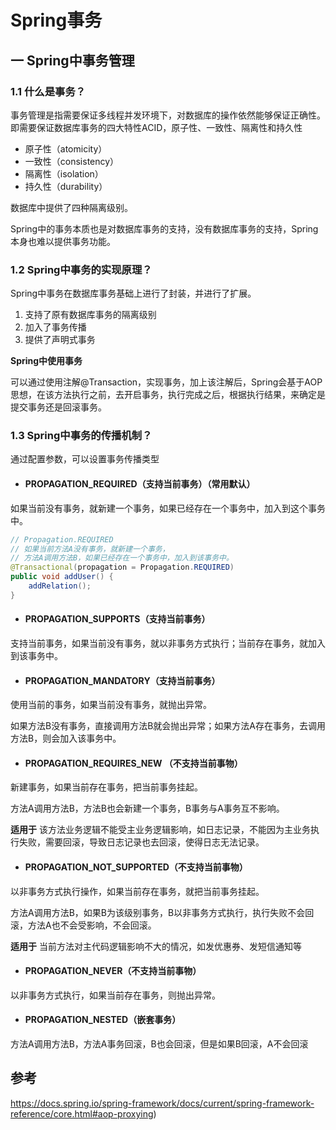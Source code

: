 # Spring事务

## 一 Spring中事务管理

### 1.1	什么是事务？

事务管理是指需要保证多线程并发环境下，对数据库的操作依然能够保证正确性。即需要保证数据库事务的四大特性ACID，原子性、一致性、隔离性和持久性

- 原子性（atomicity）
- 一致性（consistency）
- 隔离性（isolation）
- 持久性（durability）

数据库中提供了四种隔离级别。

Spring中的事务本质也是对数据库事务的支持，没有数据库事务的支持，Spring本身也难以提供事务功能。



### 1.2 Spring中事务的实现原理？

Spring中事务在数据库事务基础上进行了封装，并进行了扩展。

1. 支持了原有数据库事务的隔离级别
2. 加入了事务传播
3. 提供了声明式事务

**Spring中使用事务**

可以通过使用注解@Transaction，实现事务，加上该注解后，Spring会基于AOP思想，在该方法执行之前，去开启事务，执行完成之后，根据执行结果，来确定是提交事务还是回滚事务。



### 1.3 Spring中事务的传播机制？

通过配置参数，可以设置事务传播类型

- #### PROPAGATION_REQUIRED（支持当前事务）（常用默认）

如果当前没有事务，就新建一个事务，如果已经存在一个事务中，加入到这个事务中。

```java
// Propagation.REQUIRED
// 如果当前方法A没有事务，就新建一个事务，
// 方法A调用方法B，如果已经存在一个事务中，加入到该事务中。
@Transactional(propagation = Propagation.REQUIRED)
public void addUser() {
    addRelation();
}
```

- #### PROPAGATION_SUPPORTS（支持当前事务）

支持当前事务，如果当前没有事务，就以非事务方式执行；当前存在事务，就加入到该事务中。

- #### PROPAGATION_MANDATORY（支持当前事务）

使用当前的事务，如果当前没有事务，就抛出异常。

如果方法B没有事务，直接调用方法B就会抛出异常；如果方法A存在事务，去调用方法B，则会加入该事务中。

- #### PROPAGATION_REQUIRES_NEW （不支持当前事物）

新建事务，如果当前存在事务，把当前事务挂起。

方法A调用方法B，方法B也会新建一个事务，B事务与A事务互不影响。

**适用于** 该方法业务逻辑不能受主业务逻辑影响，如日志记录，不能因为主业务执行失败，需要回滚，导致日志记录也去回滚，使得日志无法记录。

- #### PROPAGATION_NOT_SUPPORTED（不支持当前事物）

以非事务方式执行操作，如果当前存在事务，就把当前事务挂起。

方法A调用方法B，如果B为该级别事务，B以非事务方式执行，执行失败不会回滚，方法A也不会受影响，不会回滚。

**适用于** 当前方法对主代码逻辑影响不大的情况，如发优惠券、发短信通知等

- #### PROPAGATION_NEVER（不支持当前事物）

以非事务方式执行，如果当前存在事务，则抛出异常。

- #### PROPAGATION_NESTED（嵌套事务）

方法A调用方法B，方法A事务回滚，B也会回滚，但是如果B回滚，A不会回滚



## 参考

https://docs.spring.io/spring-framework/docs/current/spring-framework-reference/core.html#aop-proxying)